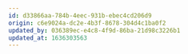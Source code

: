 ```yaml
---
id: d33866aa-784b-4eec-931b-ebec4cd206d9
origin: c6e9024a-dc2e-4b3f-8678-304d4c1ba0f2
updated_by: 036389ec-e4c8-4f9d-86ba-21d98c3226b1
updated_at: 1636303563
---
```

